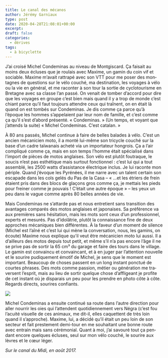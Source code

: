 ```yaml
---
title: Le canal des mécanos
author: Jérémy Garniaux
type: post
date: 2020-04-28T21:08:01+00:00
excerpt: 
draft: false
categories:
  - dérives
tags:
  - à bicyclette
---
```


J’ai croisé Michel Condeminas au niveau de Montgiscard. Ça faisait au moins deux écluses que je roulais avec Maxime, un gamin du coin vif et sociable. Maxime m’avait rat­trapé avec son VTT pour me pos­er des mon­tagnes de ques­tions sur le vélo couché, ma des­ti­na­tion, les voy­ages à vélo ou la vie en général, et me racon­ter à son tour la sor­tie de cyclo­tourisme en Bre­tagne avec sa classe l’an passé. On venait de tomber d’accord pour dire que les voy­ages en groupe c’est bien mais quand il y a trop de monde c’est chi­ant parce qu’il faut tou­jours atten­dre ceux qui traî­nent, on en était là quand on est tombés sur Con­dem­i­nas. Je dis comme ça parce qu’à l’époque les hommes s’appelaient par leur nom de famille, et c’est comme ça qu’il s’est d’abord présen­té. « Con­dem­i­nas. » (Un temps, et voy­ant que j’attends la suite) « Michel Con­dem­i­nas. C’est cata­lan. »

À 80 ans passés, Michel con­tin­ue à faire de belles balades à vélo. C’est un ancien mécani­cien moto, il a mon­té lui-même son tri­cy­cle couché sur la base d’un cadre taïwanais acheté via un impor­ta­teur hon­grois. Ça a l’air com­pliqué comme ça, mais en son temps l’homme était spé­cial­isé dans l’import de pièces de motos anglais­es. Son vélo est plutôt foutraque, le soucis n’est pas esthé­tique mais surtout fonc­tion­nel : c’est lui qui a tout assem­blé, les 2500 watts d’assistance élec­trique inclus. Je lui racon­te mon périple. Quand j’évoque les Pyrénées, il me narre avec un tal­ent cer­tain son escapade dans les cols gelés du Pas de la Casa – « …et les étri­ers de frein étaient pris dans des blocs de glaçons gros comme ça, je met­tais les pieds pour frein­er comme je pou­vais ! C’était une autre époque » – les yeux un peu dans le vague comme après 80 belles années de vie.

Mais Con­dem­i­nas ne s’attarde pas et nous entre­tient sans tran­si­tion des avan­tages com­parés des motos anglais­es et japon­ais­es. Sa préférence va aux pre­mières sans hési­ta­tion, mais les mots sont ceux d’un pro­fes­sion­nel, experts et mesurés. Pas d’idolâtrie, plutôt la con­nais­sance fine de deux approches mécaniques bien dif­férentes. À la faveur d’un moment de silence (Michel est l’aîné et c’est lui qui mène la con­ver­sa­tion, nous, les gamins, on écoute) Maxime nous explique qu’il veut être mécani­cien moto lui aus­si. Il a d’ailleurs des motos depuis tout petit, et même s’il n’a pas encore l’âge il ne se prive pas de sor­tir la 65 cm³ du garage et faire des tours dans le vil­lage. Le gamin est con­va­in­cu et con­va­in­cant, et à en juger par l’attention nou­velle et le sourire pudique­ment émo­tif de Michel, je sens que le moment est impor­tant. Beau­coup de choses passent en un long instant ponc­tué de cour­tes phras­es. Des mots comme pas­sion, méti­er ou généra­tion me tra­versent l’esprit, mais au lieu de sor­tir quelque chose d’affligeant je prof­ite de cet instant où je dis­parais un peu pour les pren­dre en pho­to côte à côte. Regards directs, sourires confiants.

![](albums/carnet/canal.jpg)

Michel Con­dem­i­nas a ensuite con­tin­ué sa route dans l’autre direc­tion pour aller nour­rir les oies qui l’attendent quo­ti­di­en­nement vers Négra (c’est fou l’acuité visuelle de ces ani­maux, me dit-il, elles caque­t­tent de très loin quand il s’approche). Maxime, lui, a décidé qu’il était un peu loin de son secteur et fait preste­ment demi-tour en me souhai­tant une bonne route avec entrain mais sans céré­mo­ni­al. Quant à moi, j’ai savouré tout ça pen­dant encore quelques éclus­es, seul sur mon vélo couché, le sourire aux lèvres et le cœur léger.

_Sur le canal du Midi, en août 2017._